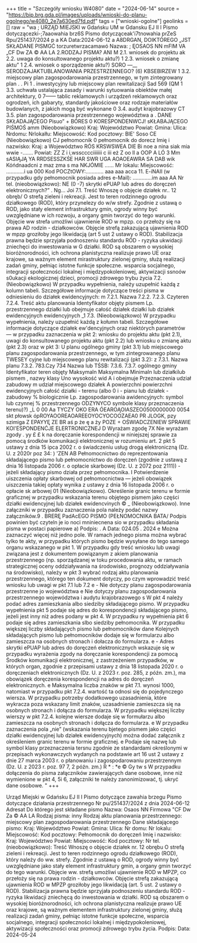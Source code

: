 +++
title = "Szczegóły wniosku W4080"
date = "2024-06-14"
source = "https://bip.brg.gda.pl/images/uploads/wnioski-do-planu-ogolnego/w4080_2e7a630ed7fd.pdf"
tags = ["wnioski-ogolne"]
geolinks = []
raw = "wa ; URZĄD MIEJSKI w Gdańsku UM w Gdansku EJ II  I    Pismo dotyczącezki-;7aaowahia brz6S Pismo dotycząceak'i7tnowahia prZeS  Rpu/251437/2024 p  a KA Data:2024-06-12 a  A8DRGAN, DOIKTÓREGO „JST SKŁADANE PISMGĆ torzuretwrzacamawó  Nazwa: ; ĘOSAOS NN mFlM VA „CF Dw ZA © AA LA 2.RODZAJ PISMA? ANI  M 2.1. wniosek do projektu ak  2.2. uwaga do konsultowanego projektu aktu?) 1 2.3. wniosek o zmianę aktu” 1 2.4. wniosek o sporządzenie aktu?) SORO —__ SERODZAJAKTUBLANOWANIA PRZESTRZENNEGO?  (6) KBSEBIRZEW  1 3.2. miejscowy plan zagospodarowania przestrzennego, w tym zintegrowany plan  . . Pi 1 . inwestycyjny lub miejscowy plan rewitalizacji  Sad 569 (QM 1 3.3. uchwała ustalająca zasady i warunki sytuowania obiektów małej architektury, 0 7—— tablic reklamowych i urządzeń reklamowych oraz ogrodzeń, ich gabaryty, standardy jakościowe oraz rodzaje materiałów budowlanych, z jakich mogą być wykonane 0 3.4. audyt krajobrazowy CT 3.5. plan zagospodarowania przestrzennego województwa a . DANE SKŁADAJĄCEGO Pisuo” + BÓRES 0 KORESPONDENWCJ! sKŁABAJĄCEGO PIŚMOŚ amm (Nieobowiązkowo) Kraj: Województwo Powiat: Gmina: Ulica: Nrdomu: Nrlokalłu: Miejscowość: Kod pocztowy: BIE' Soso CE (Nieobowiązkowo) CJ pełnomocnik 0 pełnomocnik do dorecz Imię i nazwisko: Kraj: a Województwo RÓS KRSWSWEA DIE Bi noe a nina siak mia wwie -....... Powiat: ZZ Z i i,wsscccciiiiiii c iii eż Z oo ll a OOP A LÓ  3  Mm sASIĄJĄ YA RRDSESSZKŚE HAR SWR UGA AOAOEAWRA SA DAB wik Kóńdnaadcni z maz zma s ma NKJÓMIE ...... Mr lokalu: Miejscowość: ............i ua 000 Kod POCZtOWY:............ aaa aaa acca 11. E-iNAII (w przypadku gdy pełnomocnik posiada adres e-Mail): .............im aaa AA Nr tel. (nieobowiązkowo): NE (0 -7) skrytki ePUAP lub adres do doręczeń elektronicznych?” . Ng... Joi 7.1. Treść Wnoszę o objęcie działek nr.. 12 obręb/ O strefą zieleni i rekreacji. Jest to teren rodzinnego ogrodu działkowego (ROD), który przynelezy do w/w strefy. Zgodnie z ustawą o ROD, jako stały element infrastruktury gmin, ogrody winny być uwzględniane w ich rozwoju, a organy gmin tworzyć do tego warunki. Objęcie ww strefa umożliwi ujawnienie ROD w mpzp. co przełoży się na prawa AD rodzin - działkowców. Objęcie strefą zakazującą ujawnienia ROD w mpzp groziłoby jego likwidacją (art 5 ust 2 ustawy o ROD). Stabilizacja prawna będzie sprzyjała podnoszeniu standardu RÓD - ryzyka ukwidacji zniechęci do inwestowania w G działki. ROD są obszarem o wysokiej bioróżnorodności, ich ochrona planistyczna realizuje prawo UE oraz krajowe, sa ważnym element mirastruktury zielonej gminy, służą realizacji zadań gminy, pełniąc istotne funkcje społeczne. wsparcia socjalnego, integracji społeczności lokalnej i międzypokoleniowej, aktywizacji ssnoów s0ukacji ekologicznej dzieci, promocji zdrowego trybu życia 7.2. (Nieobowiązkowo) W przypadku wypełnienia, należy uzupełnić każdą z kolumn tabeli. Szczegółowe informacje dotyczące treści pisma w odniesieniu do działek ewidencyjnych: m 7.2.1. Nazwa 7.2.2. 7.2.3. Czyteren  7.2.4. Treść aktu planowania Identyfikator objęty pismem  Lp. przestrzennego działki lub obejmuje całość  działek działki lub działek  ewidencyjnych ewidencyjnych  _1 7.3. (Nieobowiązkowo) W przypadku wypełnienia, należy uzupełnić każdą z kołumn tabeli. Szczegółowe informacje dotyczące działek ew'dencyjnych oraz niektórych parametrów — w przypadku zaznaczenia w pkt 2: wniosku do projektu aktu (pkt 2.1), uwagi do konsultowanego projektu aktu (pkt 2.2) lub wniosku o zmianę aktu (pkt 2.3) oraz w pkt 3: U planu ogólnego gminy (pkt 3.1) lub miejscowego planu zagospodarowania przestrzennego, w tym zintegrowanego planu TWESEY cyjne lub miejscowego planu rewitalizacji (pkt 3.2): z 7.3.1. Nazwa planu 7.3.2.  783.Czy  734 Nazwa lub  TŚSB: 7.3.6.  7.3.7. ogólnego gminy Identyfikator  teren objęty Maksymaln Maksymalna  Minimaln lub działkilub  pismem  , nazwy klasy Uno  wysokość wid A i obejmuje  Przeznaczenia udział zabudowy m  udział miejscowego działek A  powierzchni  powierzchni ewidencyjnych całość działki  - terenu (albo 0 i -  pianu lub działek  - zabudowy %  biologicznie Lp.  zagospodarowania awidencyjnych:  symbol lub  czynnej % przestrzennego ODZYNYCO  symbole klasy   przeznaczenia      terenu)?)   _L  0 00 Aa TYCZY OKO ERA ÓEAROĄOIASZEO0500000000 0054 skt płowsk ópROYAOOREAOAREEOYOCYOCOOZAEA0 PR JLOGK, pzy szimiga Z EPAYYĘ ZE BR aś p że ę a ży POZE  + OŚWIADCZENIEW SPRAWIE KOl'ESPONDENĆJE ELERTRONICZNEJ D Wyrażam zgodę 7X Nie wyrażam zgody . yy £ £ k na doręczanie korespondencji w niniejszej sprawie za pomocą środków komunikacji elektronicznej w rozumieniu art. 2 pkt 5 ustawy z dnia 15 ipca 2002 r. o świadczeniu usług drogą elektroniczną (Dz. U. z 2020r poz 34: ) 'ZEN AB Pełnomocnictwo do reprezentowania składającego pismo lub pełnomocnictwo do doręczeń (zgodnie z ustawą z dnia 16 listopada 2006 r. o opłacie skarbowej (Dz. U. z 2072 poz 2111)) - jeżeli składający pismo działa przez pełnomocnika. I Potwierdzenie uiszczenia opłaty skarbowej od pełnomocnictwa — jeżeli obowiązek uiszczenia takiej opłaty wynika z ustawy z dnia 16 listopada 2006 r. o opłacie sk arbowej 01  (Nieobowiązkowo). Określenie granic terenu w formie graficznej w przypadku wskazania terenu objętego pismem jako części działki ewidencyjnej lub działek ewidencvinych © _ (Nieobowiązkowo). Inne załączniki w przypadku zaznaczenia pola należy podać nazwy  załączników.9 . BRERĘ PadAcEGO PISMO (PEŁNOMOCNIKA BATA/ Podpis powinien być czyteln je io noci mniniecnena sio w przypadku składania pisma w postaci papierowe a) Podpis: . A Data: 024.05 . 2024 e Można zaznaczyć więcej niż jedno pole. W ramach jednego pisma można wybrać tylko te akty, w przypadku których pismo będzie wysyłane do tego samego organu wskazanego w pkt 1. W przypadku gdy treść wniosku lub  uwagi związana jest z dokumentem powiązanym z akiem planowania przestrzennego (np. sporządzanej w toku procedowania aktu, w ramach strategicznej oceny oddziaływania na środowisko, prognozy oddziaływania na środowisko), należy w pkt 3 wybrać rodzaj aktu planowania przestrzennego, którego ten dokument dotyczy, po czym wprowadzić treść wniosku lub uwagi w pkt 7.1 lub 7.2 e - Nie dotyczy planu zagospodarowania przestrzenne jo województwa e Nie dotyczy planu zagospodarowania przestrzennego województwa i audytu krajobrazowego s W pkt 4 należy podać adres zamieszkania albo siedziby składającego pismo. W przypadku wypełnienia pkt 5 podaje się adres do korespondencji składającego pismo, jeżeli jest inny niż adres podany w pkt 4. W przypadku ry wypełnienia pkt 6 podaje się adres zamieszkania slbo siedziby pełnomocnika. W przypadku większej liczby składających pismo lub pełnomocników dane Kolejnych składających pismo lub pełnomocników dodaje się w formularzu albo zamieszcza na osobnych stronach i dołacza do formularza. e - Adres skrytki ePUAP lub adres do doręczeń elektronicznych wskazuje się w przypadku wyrażenia zgody na doręczanie korespondencji za pomocą Środków komunikacji elektronicznej, z zastrzeżeniem przypadków, w których organ, zgodnie z przepisami ustawy z dnia 18 listopada 2020 r. o doręczeniach elektronicznych (Dz. U. z 2023 r. poz. 285, z późn. zm.), ma obowiązek doręczenia korespondencji na adres do doręczeń elektronicznych. e Maksymalna liczba znaków w pkt 7.1. wynosi 1000, natomiast w przypadku pkt 7.2.4. wartość ta odnosi się do pojedynczego wiersza. W przypadku potrzeby dodatkowego uzasadnienia, które wykracza poza wskazany limit znaków, uzasadnienie zamieszcza się na osobnych stronach i dołącza do formularza. W przypadku większej liczby wierszy w pkt 7.2.4. kolejne wiersze dodaje się w formułarzu albo zamieszcza na osobnych stronach i dołącza do formularza. e W przypadku zaznaczenia pola „nie” (wskazania terenu bjetego pismem jako części działki ewidencyjnej lub działek ewidencyjnych) można dodać załącznik z określeniem granic terenu w formie graficznej. e Podaje się nazwę lub symbol klasy przeznaczenia tersnu zgodnie ze standardami określonymi w przepisach wykonawczych wydanych na podstawie art 16 ust 2 ustawy z dnie 27 marca 2003 r. o płanowaniu i zagospodarowaniu przestrzennym (Dz. U. z 2023 r. poz. 97 7, 2 późn. zm.) R * : *e © Gy tw s W przypadku dołączenia do pisma załączników zawierających dane osobowe, inne niż wymienione w pkt 4, 5i 6, załączniki te należy zanonimizować, tj. ukryć dane osobowe. "
+++

Urząd Miejski w Gdańsku
EJ II I
Pismo dotyczące zawahia brzegu
Pismo dotyczące działania przestrzennego Nr pu/251437/2024 z dnia 2024-06-12
Adresat Do którego jest składane pismo
Nazwa: Osaos NN Firmowa "CF Dw Za © AA LA
Rodzaj pisma: inny
Rodzaj aktu planowania przestrzennego: miejscowy plan zagospodarowania przestrzennego
Dane składającego pismo:
Kraj: Województwo
Powiat: Gmina:
Ulica: Nr domu: Nr lokalu:
Miejscowość: Kod pocztowy:
Pełnomocnik do doręczeń
Imię i nazwisko:
Kraj: Województwo
Powiat:
Miejscowość: Kod pocztowy:
Nr tel. (nieobowiązkowo):
Treść Wnoszę o objęcie działek nr. 12 obrębu O strefą zieleni i rekreacji. Jest to teren rodzinnego ogrodu działkowego (ROD), który należy do ww. strefy. Zgodnie z ustawą o ROD, ogrody winny być uwzględniane jako stały element infrastruktury gmin, a organy gmin tworzyć do tego warunki. Objęcie ww. strefą umożliwi ujawnienie ROD w MPZP, co przełoży się na prawa rodzin - działkowców. Objęcie strefą zakazującą ujawnienia ROD w MPZP groziłoby jego likwidacją (art. 5 ust. 2 ustawy o ROD). Stabilizacja prawna będzie sprzyjała podnoszeniu standardu ROD - ryzyka likwidacji zniechęcą do inwestowania w działki. ROD są obszarem o wysokiej bioróżnorodności, ich ochrona planistyczna realizuje prawo UE oraz krajowe, są ważnym elementem infrastruktury zielonej gminy, służą realizacji zadań gminy, pełniąc istotne funkcje społeczne, wsparcia socjalnego, integracji społeczności lokalnej i międzypokoleniowej, aktywizacji społeczności oraz promocji zdrowego trybu życia.
Podpis: Data: 2024-05-24


